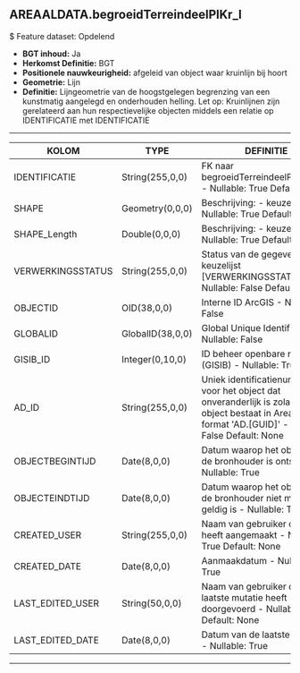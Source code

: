 ## AREAALDATA.begroeidTerreindeelPlKr_l

$ Feature dataset: Opdelend

* __BGT inhoud:__ Ja
* __Herkomst Definitie:__ BGT
* __Positionele nauwkeurigheid:__ afgeleid van object waar kruinlijn bij hoort
* __Geometrie:__ Lijn
* __Definitie:__  Lijngeometrie van de hoogstgelegen begrenzing van een kunstmatig aangelegd en onderhouden helling. Let op: Kruinlijnen zijn gerelateerd aan hun respectievelijke objecten middels een relatie op IDENTIFICATIE met IDENTIFICATIE

***

|KOLOM                             |TYPE          	            |DEFINITIE|
|------                          	|----          	            |-----    |
|IDENTIFICATIE                      |String(255,0,0)            |FK naar begroeidTerreindeelPlantvak_v - Nullable: True Default: None|
|SHAPE                              |Geometry(0,0,0)            |Beschrijving: - keuzelijst [] Nullable: True Default: None|
|SHAPE_Length                       |Double(0,0,0)              |Beschrijving: - keuzelijst [] Nullable: True Default: None|
|VERWERKINGSSTATUS                   |String(255,0,0)           |Status van de gegevens, keuzelijst [VERWERKINGSSTATUS] - Nullable: False Default: Nieuw|
|OBJECTID                            |OID(38,0,0)               |Interne ID ArcGIS - Nullable: False|
|GLOBALID                            |GlobalID(38,0,0)          |Global Unique Identifier - Nullable: False|
|GISIB_ID                            |Integer(0,10,0)           |ID beheer openbare ruimte (GISIB) - Nullable: True|
|AD_ID                               |String(255,0,0)           |Uniek identificatienummer voor het object dat onveranderlijk is zolang het object bestaat in Areaaldata: in format 'AD.[GUID]' - Nullable: False Default: None|
|OBJECTBEGINTIJD                     |Date(8,0,0)               |Datum waarop het object bij de bronhouder is ontstaan - Nullable: True|
|OBJECTEINDTIJD                      |Date(8,0,0)               |Datum waarop het object bij de bronhouder niet meer geldig is - Nullable: True|
|CREATED_USER                        |String(255,0,0)           |Naam van gebruiker die de rij heeft aangemaakt - Nullable: True Default: None|
|CREATED_DATE                        |Date(8,0,0)               |Aanmaakdatum - Nullable: True|
|LAST_EDITED_USER                    |String(50,0,0)            |Naam van gebruiker die de laatste mutatie heeft doorgevoerd - Nullable: True Default: None|
|LAST_EDITED_DATE                    |Date(8,0,0)               |Datum van de laatste mutatie - Nullable: True|

***
